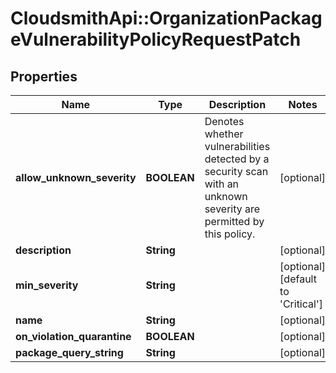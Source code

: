 # CloudsmithApi::OrganizationPackageVulnerabilityPolicyRequestPatch

## Properties
Name | Type | Description | Notes
------------ | ------------- | ------------- | -------------
**allow_unknown_severity** | **BOOLEAN** | Denotes whether vulnerabilities detected by a security scan with an unknown severity are permitted by this policy. | [optional] 
**description** | **String** |  | [optional] 
**min_severity** | **String** |  | [optional] [default to &#39;Critical&#39;]
**name** | **String** |  | [optional] 
**on_violation_quarantine** | **BOOLEAN** |  | [optional] 
**package_query_string** | **String** |  | [optional] 


